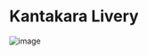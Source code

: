 # Kantakara Livery

![image](https://github.com/user-attachments/assets/3ba29650-7930-459f-9855-881bbea6aee0)
